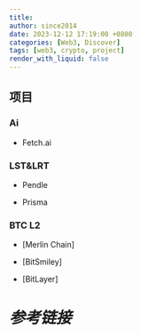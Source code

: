 ```yaml
---
title: 
author: since2014
date: 2023-12-12 17:19:00 +0800
categories: [Web3, Discover]
tags: [web3, crypto, project]
render_with_liquid: false
---
```


## 项目

### Ai

+ Fetch.ai



### LST&LRT

+ Pendle

+ Prisma

### BTC L2

+ [Merlin Chain]

+ [BitSmiley]

+ [BitLayer]

# *参考链接*

